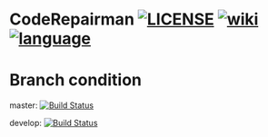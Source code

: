 # CodeRepairman [![LICENSE](https://img.shields.io/github/license/SuperSystemStudio/CodeRepairwoman.svg)](https://github.com/SuperSystemStudio/CodeRepairwoman/blob/master/LICENSE) [![wiki](https://img.shields.io/badge/about-wiki-blue.svg)](https://supersystemstudio.github.io/CodeRepairwomanwiki)  [![language](https://img.shields.io/badge/language-Python-blue.svg)](https://github.com/SuperSystemStudio/CodeRepairwoman)
# Branch condition
master: [![Build Status](https://travis-ci.com/SuperSystemStudio/CodeRepairwoman.svg?branch=master)](https://travis-ci.com/SuperSystemStudio/CodeRepairwoman)

develop: [![Build Status](https://travis-ci.com/SuperSystemStudio/CodeRepairwoman.svg?branch=develop)](https://travis-ci.com/SuperSystemStudio/CodeRepairwoman)
